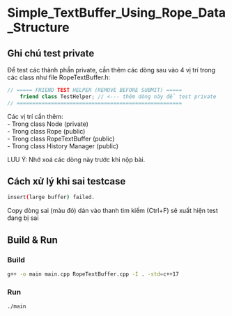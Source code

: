 # Simple_TextBuffer_Using_Rope_Data_Structure
## Ghi chú test private

Để test các thành phần private, cần thêm các dòng sau vào 4 vị trí trong các class như file RopeTextBuffer.h:

```cpp
// ===== FRIEND TEST HELPER (REMOVE BEFORE SUBMIT) =====
	friend class TestHelper; // <--- thêm dòng này để test private
// =====================================================
```

Các vị trí cần thêm:  
    - Trong class Node (private)  
    - Trong class Rope (public)  
    - Trong class RopeTextBuffer (public)  
    - Trong class History Manager (public)  

LƯU Ý: Nhớ xoá các dòng này trước khi nộp bài.
## Cách xử lý khi sai testcase
```sh
insert(large buffer) failed.
```
Copy dòng sai (màu đỏ) dán vào thanh tìm kiếm (Ctrl+F) sẽ xuất hiện test đang bị sai
## Build & Run
### Build
```sh
g++ -o main main.cpp RopeTextBuffer.cpp -I . -std=c++17
```

### Run
```sh
./main
```
